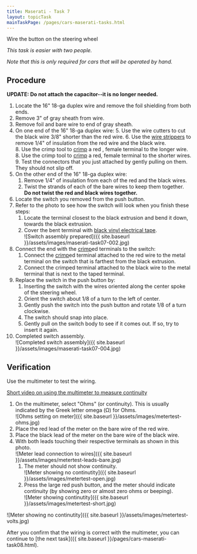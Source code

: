 ```yaml
---
title: Maserati - Task 7
layout: topicTask
mainTaskPage: /pages/cars-maserati-tasks.html
---
```


Wire the button on the steering wheel

_This task is easier with two people._

_Note that this is only required for cars that will be operated by hand._

## Procedure

**UPDATE: Do not attach the capacitor--it is no longer needed.**

1. Locate the 16" 18-ga duplex wire and remove the foil shielding from both ends.
2. Remove 3" of gray sheath from wire.
3. Remove foil and bare wire to end of gray sheath.
4. On one end of the 16" 18-ga duplex wire:
	5. Use the wire cutters to cut the black wire 3/8" shorter than the red wire.
	6. Use the [wire strippers](https://youtu.be/znljircthKs) to remove 1/4" of insulation from the red wire and the black wire.	
	8. Use the crimp tool to [crimp](https://youtu.be/znWw6qUWQW0) a red , female terminal to the longer wire.
	8. Use the crimp tool to [crimp](https://youtu.be/znWw6qUWQW0) a red, female terminal to the shorter wires.
	9. Test the connectors that you just attached by gently pulling on them. They should not slip off.
10. On the other end of the 16" 18-ga duplex wire:
	1. Remove 1/4" of insulation from each of the red and the black wires.
	2. Twist the strands of each of the bare wires to keep them together. **Do not twist the red and black wires together.**
10. Locate the switch you removed from the push button.
11. Refer to the photo to see how the switch will look when you finish these steps:
	1. Locate the terminal closest to the black extrusion and bend it down, towards the black extrusion.
	2. Cover the bent terminal with [black vinyl electrical tape](https://youtu.be/YtZQfntDxcY).<br>![Switch assembly prepared]({{ site.baseurl }}/assets/images/maserati-task07-002.jpg)
11. Connect the end with the [crimp](https://youtu.be/znWw6qUWQW0)ed terminals to the switch:
	1. Connect the [crimp](https://youtu.be/znWw6qUWQW0)ed terminal attached to the red wire to the metal terminal on the switch that is farthest from the black extrusion.
	2. Connect the crimped terminal attached to the black wire to the metal terminal that is next to the taped terminal.
15. Replace the switch in the push button by:
	1. Inserting the switch with the wires oriented along the center spoke of the steering wheel.
	2. Orient the switch about 1/8 of a turn to the left of center.
	3. Gently push the switch into the push button and rotate 1/8 of a turn clockwise.
	4. The switch should snap into place.
	5. Gently pull on the switch body to see if it comes out. If so, try to insert it again.
16. Completed switch assembly.<br>![Completed switch assembly]({{ site.baseurl }}/assets/images/maserati-task07-004.jpg)

## Verification

Use the multimeter to test the wiring.

[Short video on using the multimeter to measure continuity](https://youtu.be/x3cjTQxXr0g)

1. On the multimeter, select "Ohms" (or continuity). This is usually indicated by the Greek letter omega (&#937;) for Ohms.<br>![Ohms setting on meter]({{ site.baseurl }}/assets/images/metertest-ohms.jpg)
2. Place the red lead of the meter on the bare wire of the red wire.
3. Place the black lead of the meter on the bare wire of the black wire.
4. With both leads touching their respective terminals as shown in this photo. <br>![Meter lead connection to wires]({{ site.baseurl }}/assets/images/metertest-leads-bare.jpg)
	1. The meter should not show continuity.<br>![Meter showing no continutity]({{ site.baseurl }}/assets/images/metertest-open.jpg)
	2. Press the large red push button, and the meter should indicate continuity (by showing zero or almost zero ohms or beeping).<br>![Meter showing continutity]({{ site.baseurl }}/assets/images/metertest-short.jpg)
    
![Meter showing no continutity]({{ site.baseurl }}/assets/images/metertest-volts.jpg)

After you confirm that the wiring is correct with the multimeter, you can continue to [the next task]({{ site.baseurl }}/pages/cars-maserati-task08.html).


